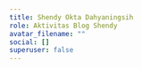 ```yaml
---
title: Shendy Okta Dahyaningsih
role: Aktivitas Blog Shendy
avatar_filename: ""
social: []
superuser: false
---
```


